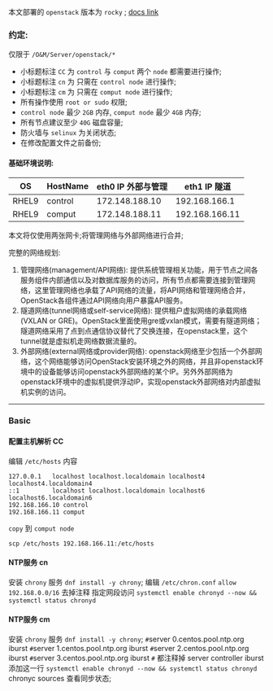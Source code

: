 
本文部署的 `openstack` 版本为 `rocky` ; [docs link](https://docs.openstack.org/rocky/configuration/)

### 约定:
仅限于  `/O&M/Server/openstack/*`
- 小标题标注 `CC` 为 `control` 与 `comput` 两个 `node` 都需要进行操作;
- 小标题标注 `cn` 为 只需在 `control node` 进行操作;
- 小标题标注 `cm` 为 只需在 `comput node` 进行操作;
- 所有操作使用 `root or sudo` 权限; 
- `control node` 最少 `2GB` 内存, `comput node` 最少 `4GB` 内存; 
- 所有节点建议至少 `40G` 磁盘容量;
- 防火墙与 `selinux` 为关闭状态;
- 在修改配置文件之前备份;

#### 基础环境说明:

| OS    | HostName | eth0 IP 外部与管理  | eth1 IP 隧道     |
| ----- | -------- | -------------- | -------------- |
| RHEL9 | control  | 172.148.188.10 | 192.168.166.1  |
| RHEL9 | comput   | 172.148.188.11 | 192.168.166.11 |

本文将仅使用两张网卡;将管理网络与外部网络进行合并;

完整的网络规划:
1. 管理网络(management/API网络):
	提供系统管理相关功能，用于节点之间各服务组件内部通信以及对数据库服务的访问，所有节点都需要连接到管理网络，这里管理网络也承载了API网络的流量，将API网络和管理网络合并，OpenStack各组件通过API网络向用户暴露API服务。
2. 隧道网络(tunnel网络或self-service网络):
	提供租户虚拟网络的承载网络(VXLAN or GRE)。OpenStack里面使用gre或vxlan模式，需要有隧道网络；隧道网络采用了点到点通信协议替代了交换连接，在openstack里，这个tunnel就是虚拟机走网络数据流量的。
3. 外部网络(external网络或provider网络):
	openstack网络至少包括一个外部网络，这个网络能够访问OpenStack安装环境之外的网络，并且非openstack环境中的设备能够访问openstack外部网络的某个IP。另外外部网络为openstack环境中的虚拟机提供浮动IP，实现openstack外部网络对内部虚拟机实例的访问。

---

### Basic

#### 配置主机解析 CC
编辑 `/etc/hosts` 内容
```shell
127.0.0.1   localhost localhost.localdomain localhost4 localhost4.localdomain4
::1         localhost localhost.localdomain localhost6 localhost6.localdomain6
192.168.166.10 control
192.168.166.11 comput
```
`copy` 到 `comput node` 
```shell
scp /etc/hosts 192.168.166.11:/etc/hosts
```
#### NTP服务 cn
安装 `chrony` 服务 `dnf install -y chrony`;
编辑 `/etc/chron.conf`
`allow 192.168.0.0/16` 去掉注释 指定网段访问
`systemctl enable chronyd --now && systemctl status chronyd`

#### NTP服务 cm
安装 `chrony` 服务 `dnf install -y chrony`;
`#`server 0.centos.pool.ntp.org iburst
`#`server 1.centos.pool.ntp.org iburst
`#`server 2.centos.pool.ntp.org iburst
`#`server 3.centos.pool.ntp.org iburst  `#` 都注释掉
server controller iburst 添加这一行
`systemctl enable chronyd --now && systemctl status chronyd`
chronyc sources 查看同步状态;